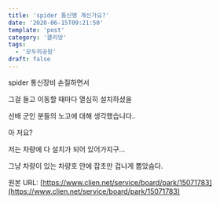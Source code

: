 ```yaml
---
title: 'spider 통신병 계신가요?'
date: '2020-06-15T09:21:50'
template: 'post'
category: '클리앙'
tags: 
  - '모두의공원'
draft: false
---
```


spider 통신장비 손질하면서

그걸 들고 이동할 때마다 열심히 설치하셨을

선배 군인 분들의 노고에 대해 생각했습니다..

아 저요?

저는 차량에 다 설치가 되어 있어가지구...

그냥 차량이 있는 차량호 안에 잡초만 겁나게 뽑았슴다.

원본 URL: [https://www.clien.net/service/board/park/15071783](https://www.clien.net/service/board/park/15071783)